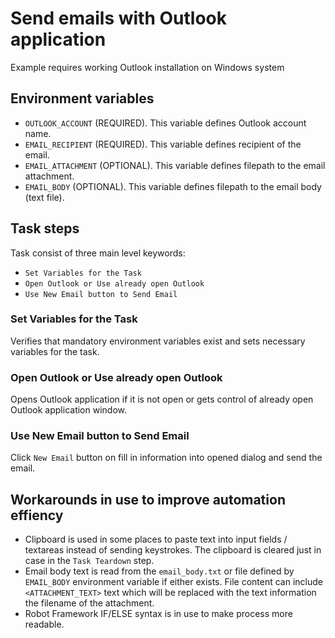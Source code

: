# Send emails with Outlook application

Example requires working Outlook installation on Windows system

## Environment variables

- `OUTLOOK_ACCOUNT` (REQUIRED). This variable defines Outlook account name.
- `EMAIL_RECIPIENT` (REQUIRED). This variable defines recipient of the email.
- `EMAIL_ATTACHMENT` (OPTIONAL). This variable defines filepath to the email attachment.
- `EMAIL_BODY` (OPTIONAL). This variable defines filepath to the email body (text file).

## Task steps

Task consist of three main level keywords:

- `Set Variables for the Task`
- `Open Outlook or Use already open Outlook`
- `Use New Email button to Send Email`

### Set Variables for the Task

Verifies that mandatory environment variables exist and sets necessary variables for the task.

### Open Outlook or Use already open Outlook

Opens Outlook application if it is not open or gets control of already open Outlook application window.

### Use New Email button to Send Email

Click `New Email` button on fill in information into opened dialog and send the email.

## Workarounds in use to improve automation effiency

- Clipboard is used in some places to paste text into input fields / textareas instead of sending keystrokes. The clipboard is cleared just in case in the `Task Teardown` step.
- Email body text is read from the `email_body.txt` or file defined by `EMAIL_BODY` environment variable if either exists. File content can include `<ATTACHMENT_TEXT>` text which will be replaced with the text information the filename of the attachment.
- Robot Framework IF/ELSE syntax is in use to make process more readable.

